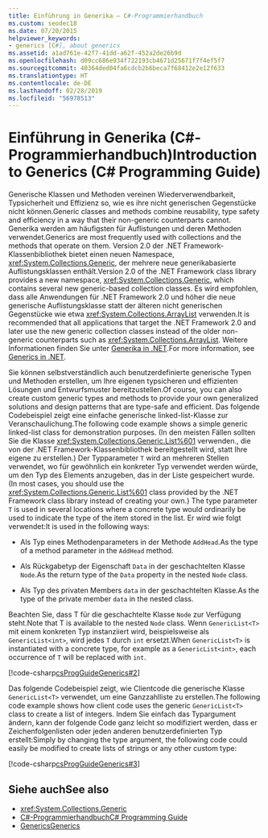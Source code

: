 ```yaml
---
title: Einführung in Generika – C#-Programmierhandbuch
ms.custom: seodec18
ms.date: 07/20/2015
helpviewer_keywords:
- generics [C#], about generics
ms.assetid: a1ad761e-42f7-41dd-a62f-452a2de26b9d
ms.openlocfilehash: d09cc686e934f722193cb4671d25671f7f4ef5f7
ms.sourcegitcommit: 40364ded04fa6cdcb2b6beca7f68412e2e12f633
ms.translationtype: HT
ms.contentlocale: de-DE
ms.lasthandoff: 02/28/2019
ms.locfileid: "56978513"
---
```

# <a name="introduction-to-generics-c-programming-guide"></a><span data-ttu-id="a98ba-102">Einführung in Generika (C#-Programmierhandbuch)</span><span class="sxs-lookup"><span data-stu-id="a98ba-102">Introduction to Generics (C# Programming Guide)</span></span>
<span data-ttu-id="a98ba-103">Generische Klassen und Methoden vereinen Wiederverwendbarkeit, Typsicherheit und Effizienz so, wie es ihre nicht generischen Gegenstücke nicht können.</span><span class="sxs-lookup"><span data-stu-id="a98ba-103">Generic classes and methods combine reusability, type safety and efficiency in a way that their non-generic counterparts cannot.</span></span> <span data-ttu-id="a98ba-104">Generika werden am häufigsten für Auflistungen und deren Methoden verwendet.</span><span class="sxs-lookup"><span data-stu-id="a98ba-104">Generics are most frequently used with collections and the methods that operate on them.</span></span> <span data-ttu-id="a98ba-105">Version 2.0 der .NET Framework-Klassenbibliothek bietet einen neuen Namespace, <xref:System.Collections.Generic>, der mehrere neue generikabasierte Auflistungsklassen enthält.</span><span class="sxs-lookup"><span data-stu-id="a98ba-105">Version 2.0 of the .NET Framework class library provides a new namespace, <xref:System.Collections.Generic>, which contains several new generic-based collection classes.</span></span> <span data-ttu-id="a98ba-106">Es wird empfohlen, dass alle Anwendungen für .NET Framework 2.0 und höher die neue generische Auflistungsklasse statt der älteren nicht generischen Gegenstücke wie etwa <xref:System.Collections.ArrayList> verwenden.</span><span class="sxs-lookup"><span data-stu-id="a98ba-106">It is recommended that all applications that target the .NET Framework 2.0 and later use the new generic collection classes instead of the older non-generic counterparts such as <xref:System.Collections.ArrayList>.</span></span> <span data-ttu-id="a98ba-107">Weitere Informationen finden Sie unter [Generika in .NET](../../../standard/generics/index.md).</span><span class="sxs-lookup"><span data-stu-id="a98ba-107">For more information, see [Generics in .NET](../../../standard/generics/index.md).</span></span>  
  
 <span data-ttu-id="a98ba-108">Sie können selbstverständlich auch benutzerdefinierte generische Typen und Methoden erstellen, um Ihre eigenen typsicheren und effizienten Lösungen und Entwurfsmuster bereitzustellen.</span><span class="sxs-lookup"><span data-stu-id="a98ba-108">Of course, you can also create custom generic types and methods to provide your own generalized solutions and design patterns that are type-safe and efficient.</span></span> <span data-ttu-id="a98ba-109">Das folgende Codebeispiel zeigt eine einfache generische linked-list-Klasse zur Veranschaulichung.</span><span class="sxs-lookup"><span data-stu-id="a98ba-109">The following code example shows a simple generic linked-list class for demonstration purposes.</span></span> <span data-ttu-id="a98ba-110">(In den meisten Fällen sollten Sie die Klasse <xref:System.Collections.Generic.List%601> verwenden., die von der .NET Framework-Klassenbibliothek bereitgestellt wird, statt Ihre eigene zu erstellen.) Der Typparameter `T` wird an mehreren Stellen verwendet, wo für gewöhnlich ein konkreter Typ verwendet werden würde, um den Typ des Elements anzugeben, das in der Liste gespeichert wurde.</span><span class="sxs-lookup"><span data-stu-id="a98ba-110">(In most cases, you should use the <xref:System.Collections.Generic.List%601> class provided by the .NET Framework class library instead of creating your own.) The type parameter `T` is used in several locations where a concrete type would ordinarily be used to indicate the type of the item stored in the list.</span></span> <span data-ttu-id="a98ba-111">Er wird wie folgt verwendet:</span><span class="sxs-lookup"><span data-stu-id="a98ba-111">It is used in the following ways:</span></span>  
  
-   <span data-ttu-id="a98ba-112">Als Typ eines Methodenparameters in der Methode `AddHead`.</span><span class="sxs-lookup"><span data-stu-id="a98ba-112">As the type of a method parameter in the `AddHead` method.</span></span>  
  
-   <span data-ttu-id="a98ba-113">Als Rückgabetyp der Eigenschaft `Data` in der geschachtelten Klasse `Node`.</span><span class="sxs-lookup"><span data-stu-id="a98ba-113">As the return type of the `Data` property in the nested `Node` class.</span></span>  
  
-   <span data-ttu-id="a98ba-114">Als Typ des privaten Members `data` in der geschachtelten Klasse.</span><span class="sxs-lookup"><span data-stu-id="a98ba-114">As the type of the private member `data` in the nested class.</span></span>  
  
 <span data-ttu-id="a98ba-115">Beachten Sie, dass T für die geschachtelte Klasse `Node` zur Verfügung steht.</span><span class="sxs-lookup"><span data-stu-id="a98ba-115">Note that T is available to the nested `Node` class.</span></span> <span data-ttu-id="a98ba-116">Wenn `GenericList<T>` mit einem konkreten Typ instanziiert wird, beispielsweise als `GenericList<int>`, wird jedes `T` durch `int` ersetzt.</span><span class="sxs-lookup"><span data-stu-id="a98ba-116">When `GenericList<T>` is instantiated with a concrete type, for example as a `GenericList<int>`, each occurrence of `T` will be replaced with `int`.</span></span>  
  
 [!code-csharp[csProgGuideGenerics#2](~/samples/snippets/csharp/VS_Snippets_VBCSharp/csProgGuideGenerics/CS/Generics.cs#2)]  
  
 <span data-ttu-id="a98ba-117">Das folgende Codebeispiel zeigt, wie Clientcode die generische Klasse `GenericList<T>` verwendet, um eine Ganzzahlliste zu erstellen.</span><span class="sxs-lookup"><span data-stu-id="a98ba-117">The following code example shows how client code uses the generic `GenericList<T>` class to create a list of integers.</span></span> <span data-ttu-id="a98ba-118">Indem Sie einfach das Typargument ändern, kann der folgende Code ganz leicht so modifiziert werden, dass er Zeichenfolgenlisten oder jeden anderen benutzerdefinierten Typ erstellt:</span><span class="sxs-lookup"><span data-stu-id="a98ba-118">Simply by changing the type argument, the following code could easily be modified to create lists of strings or any other custom type:</span></span>  
  
 [!code-csharp[csProgGuideGenerics#3](~/samples/snippets/csharp/VS_Snippets_VBCSharp/csProgGuideGenerics/CS/Generics.cs#3)]  
  
## <a name="see-also"></a><span data-ttu-id="a98ba-119">Siehe auch</span><span class="sxs-lookup"><span data-stu-id="a98ba-119">See also</span></span>

- <xref:System.Collections.Generic>
- [<span data-ttu-id="a98ba-120">C#-Programmierhandbuch</span><span class="sxs-lookup"><span data-stu-id="a98ba-120">C# Programming Guide</span></span>](../../../csharp/programming-guide/index.md)
- [<span data-ttu-id="a98ba-121">Generics</span><span class="sxs-lookup"><span data-stu-id="a98ba-121">Generics</span></span>](../../../csharp/programming-guide/generics/index.md)
